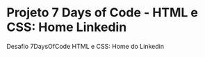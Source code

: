 # Projeto 7 Days of Code - HTML e CSS: Home Linkedin
Desafio 7DaysOfCode HTML e CSS: Home do Linkedin
